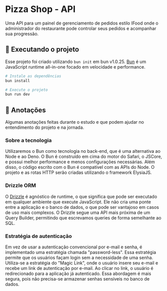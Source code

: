 # Pizza Shop - API

Uma API para um painel de gerenciamento de pedidos estilo IFood onde o administrador do restaurante pode controlar seus pedidos e acompanhar sua progressão.

## 🔧 Executando o projeto

Esse projeto foi criado utilizando `bun init` em bun v1.0.25. [Bun](https://bun.sh) é um JavaScript runtime all-in-one focado em velocidade e performance.

```bash
# Instale as dependências
bun install

# Execute o projeto
bun run dev
```

## 📃 Anotações

Algumas anotações feitas durante o estudo e que podem ajudar no entendimento do projeto e na jornada.

### Sobre a tecnologia

Utilizaremos o Bun como tecnologia no back-end, que é uma alternativa ao Node e ao Deno. O Bun é construído em cima do motor do Safari, o JSCore, e possui melhor performance e menos configurações necessárias. Além disso, o código escrito com o Bun é compatível com as APIs do Node. O projeto e as rotas HTTP serão criadas utilizando o framework ElysiaJS.

### Drizzle ORM

O [Drizzle](https://orm.drizzle.team/) é agnóstico de runtime, o que significa que pode ser executado em qualquer ambiente que execute JavaScript. Ele não cria uma ponte entre a aplicação e o banco de dados, o que pode ser vantajoso em casos de uso mais complexos. O Drizzle segue uma API mais próxima de um Query Builder, permitindo que escrevamos queries de forma semelhante ao SQL.

### Estratégia de autenticação

Em vez de usar a autenticação convencional por e-mail e senha, é implementado uma estratégia chamada "password-less". Essa estratégia permite que os usuários façam login sem a necessidade de uma senha. Utiliza-se a estratégia do "Magic Link", onde o usuário insere seu e-mail e recebe um link de autenticação por e-mail. Ao clicar no link, o usuário é redirecionado para a aplicação já autenticado. Essa abordagem é mais segura, pois não precisa-se armazenar senhas sensíveis no banco de dados. 
